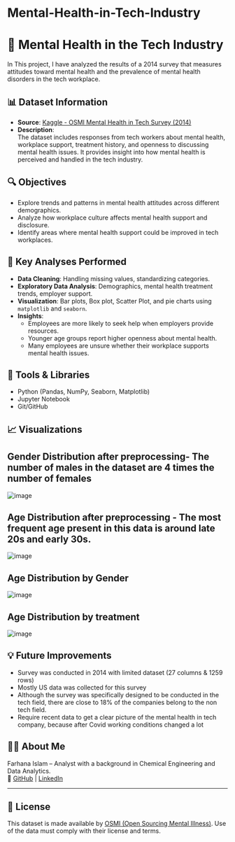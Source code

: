 # Mental-Health-in-Tech-Industry
# 🧠 Mental Health in the Tech Industry

In This project, I have analyzed the results of a 2014 survey that measures attitudes toward mental health and the prevalence of mental health disorders in the tech workplace.

## 📊 Dataset Information

- **Source**: [Kaggle - OSMI Mental Health in Tech Survey (2014)](https://www.kaggle.com/datasets/osmi/mental-health-in-tech-survey/data)
- **Description**:  
  The dataset includes responses from tech workers about mental health, workplace support, treatment history, and openness to discussing mental health issues. It provides insight into how mental health is perceived and handled in the tech industry.

## 🔍 Objectives

- Explore trends and patterns in mental health attitudes across different demographics.
- Analyze how workplace culture affects mental health support and disclosure.
- Identify areas where mental health support could be improved in tech workplaces.
## 🧪 Key Analyses Performed

- **Data Cleaning**: Handling missing values, standardizing categories.
- **Exploratory Data Analysis**: Demographics, mental health treatment trends, employer support.
- **Visualization**: Bar plots, Box plot, Scatter Plot, and pie charts using `matplotlib` and `seaborn`.
- **Insights**:
  - Employees are more likely to seek help when employers provide resources.
  - Younger age groups report higher openness about mental health.
  - Many employees are unsure whether their workplace supports mental health issues.

## 📌 Tools & Libraries

- Python (Pandas, NumPy, Seaborn, Matplotlib)
- Jupyter Notebook
- Git/GitHub

## 📈 Visualizations

## Gender Distribution after preprocessing- The number of males in the dataset are 4 times the number of females
![image](https://github.com/user-attachments/assets/61242b0e-e495-451a-a4a1-158b3243962b)

## Age Distribution after preprocessing - The most frequent age present in this data is around late 20s and early 30s.
![image](https://github.com/user-attachments/assets/e32ad493-25a3-4b31-9ecc-f4295f7f45f8)

## Age Distribution by Gender
![image](https://github.com/user-attachments/assets/c5793939-5960-4c67-98f7-c248e6344758)

## Age Distribution by treatment
![image](https://github.com/user-attachments/assets/1675b958-3825-45dc-81e3-2874f85acda5)


## 💡 Future Improvements

- Survey was conducted in 2014 with limited dataset (27 columns & 1259 rows)
- Mostly US data was collected for this survey
- Although the survey was specifically designed to be conducted in the tech field, there are close to 18% of the companies belong to the non tech field. 
- Require recent data to get a clear picture of the mental health in tech company, because after Covid working conditions changed a lot


## 🙋‍♀️ About Me

Farhana Islam – Analyst with a background in Chemical Engineering and Data Analytics.  
🔗 [GitHub](https://github.com/Farhanaislam1) | [LinkedIn](https://www.linkedin.com/in/farhana-islam-261938262)

---

## 📌 License

This dataset is made available by [OSMI (Open Sourcing Mental Illness)](https://osmihelp.org/). Use of the data must comply with their license and terms.
